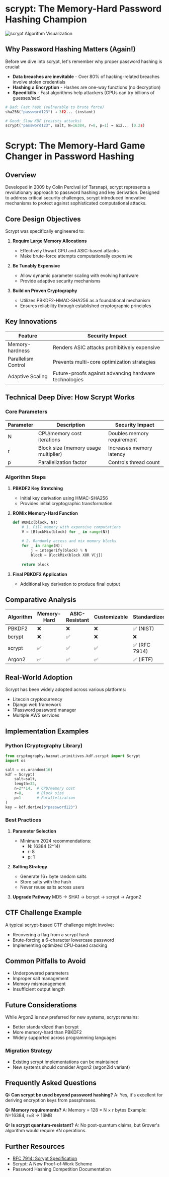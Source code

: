 # scrypt: The Memory-Hard Password Hashing Champion

![scrypt Algorithm Visualization](https://cryptography101.org/img/scrypt-diagram.png)

## Why Password Hashing Matters (Again!)

Before we dive into scrypt, let's remember why proper password hashing is crucial:

- **Data breaches are inevitable** - Over 80% of hacking-related breaches involve stolen credentials
- **Hashing ≠ Encryption** - Hashes are one-way functions (no decryption)
- **Speed kills** - Fast algorithms help attackers (GPUs can try billions of guesses/sec)

```python
# Bad: Fast hash (vulnerable to brute force)
sha256("password123") → 3f2... (instant)

# Good: Slow KDF (resists attacks)
scrypt("password123", salt, N=16384, r=8, p=1) → a12... (0.2s)
```

# Scrypt: The Memory-Hard Game Changer in Password Hashing

## Overview

Developed in 2009 by Colin Percival (of Tarsnap), scrypt represents a revolutionary approach to password hashing and key derivation. Designed to address critical security challenges, scrypt introduced innovative mechanisms to protect against sophisticated computational attacks.

## Core Design Objectives

Scrypt was specifically engineered to:

1. **Require Large Memory Allocations**
   - Effectively thwart GPU and ASIC-based attacks
   - Make brute-force attempts computationally expensive

2. **Be Tunably Expensive**
   - Allow dynamic parameter scaling with evolving hardware
   - Provide adaptive security mechanisms

3. **Build on Proven Cryptography**
   - Utilizes PBKDF2-HMAC-SHA256 as a foundational mechanism
   - Ensures reliability through established cryptographic principles

## Key Innovations

| Feature | Security Impact |
|---------|-----------------|
| Memory-hardness | Renders ASIC attacks prohibitively expensive |
| Parallelism Control | Prevents multi-core optimization strategies |
| Adaptive Scaling | Future-proofs against advancing hardware technologies |

## Technical Deep Dive: How Scrypt Works

### Core Parameters

| Parameter | Description | Security Impact |
|-----------|-------------|-----------------|
| N | CPU/memory cost iterations | Doubles memory requirement |
| r | Block size (memory usage multiplier) | Increases memory latency |
| p | Parallelization factor | Controls thread count |

### Algorithm Steps

1. **PBKDF2 Key Stretching**
   - Initial key derivation using HMAC-SHA256
   - Provides initial cryptographic transformation

2. **ROMix Memory-Hard Function**
   ```python
   def ROMix(block, N):
       # 1. Fill memory with expensive computations
       V = [BlockMix(block) for _ in range(N)]
       
       # 2. Randomly access and mix memory blocks
       for _ in range(N):
           j = integerify(block) % N
           block = BlockMix(block XOR V[j])
       
       return block
   ```

3. **Final PBKDF2 Application**
   - Additional key derivation to produce final output

## Comparative Analysis

| Algorithm | Memory-Hard | ASIC-Resistant | Customizable | Standardized |
|-----------|-------------|----------------|--------------|--------------|
| PBKDF2 | ❌ | ❌ | ❌ | ✅ (NIST) |
| bcrypt | ❌ | ✅ | ❌ | ❌ |
| scrypt | ✅ | ✅ | ✅ | ✅ (RFC 7914) |
| Argon2 | ✅ | ✅ | ✅ | ✅ (IETF) |

## Real-World Adoption

Scrypt has been widely adopted across various platforms:
- Litecoin cryptocurrency
- Django web framework
- 1Password password manager
- Multiple AWS services

## Implementation Examples

### Python (Cryptography Library)
```python
from cryptography.hazmat.primitives.kdf.scrypt import Scrypt
import os

salt = os.urandom(16)
kdf = Scrypt(
    salt=salt,
    length=32,
    n=2**14,  # CPU/memory cost
    r=8,      # Block size
    p=1       # Parallelization
)
key = kdf.derive(b"password123")
```

### Best Practices

1. **Parameter Selection**
   - Minimum 2024 recommendations:
     * N: 16384 (2^14)
     * r: 8
     * p: 1

2. **Salting Strategy**
   - Generate 16+ byte random salts
   - Store salts with the hash
   - Never reuse salts across users

3. **Upgrade Pathway**
   MD5 → SHA1 → bcrypt → scrypt → Argon2

## CTF Challenge Example

A typical scrypt-based CTF challenge might involve:
- Recovering a flag from a scrypt hash
- Brute-forcing a 6-character lowercase password
- Implementing optimized CPU-based cracking

## Common Pitfalls to Avoid

- Underpowered parameters
- Improper salt management
- Memory mismanagement
- Insufficient output length

## Future Considerations

While Argon2 is now preferred for new systems, scrypt remains:
- Better standardized than bcrypt
- More memory-hard than PBKDF2
- Widely supported across programming languages

### Migration Strategy
- Existing scrypt implementations can be maintained
- New systems should consider Argon2 (argon2id variant)

## Frequently Asked Questions

**Q: Can scrypt be used beyond password hashing?**
A: Yes, it's excellent for deriving encryption keys from passphrases.

**Q: Memory requirements?**
A: Memory = 128 × N × r bytes
   Example: N=16384, r=8 → 16MB

**Q: Is scrypt quantum-resistant?**
A: No post-quantum claims, but Grover's algorithm would require √N operations.

## Further Resources

- [RFC 7914: Scrypt Specification](https://tools.ietf.org/html/rfc7914)
- Scrypt: A New Proof-of-Work Scheme
- Password Hashing Competition Documentation